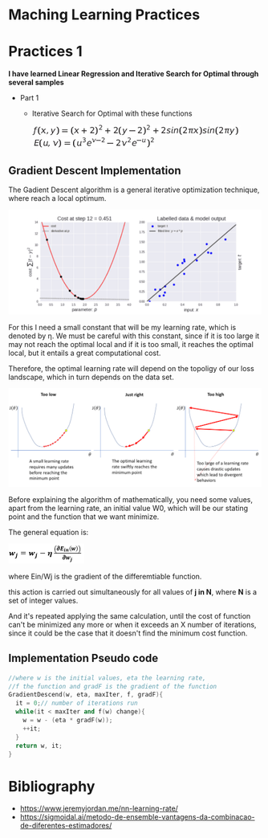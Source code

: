 # Maching Learning Practices

# Practices 1 

**I have learned Linear Regression and Iterative Search for Optimal through several samples**
* Part 1
  * Iterative Search for Optimal with these functions
    
    <img src="http://github.com/RubenGiC/Practices-about-Maching-learning/blob/main/P1/Images/Tex2Img_1616618057.jpg?raw=true" alt="f(x,y)">
    </br>
    <img src="http://github.com/RubenGiC/Practices-about-Maching-learning/blob/main/P1/Images/Tex2Img_1616618271.jpg?raw=true" alt="Tex2Img_1616618271.jpg">

## Gradient Descent Implementation 

<p>The Gadient Descent algorithm is a general iterative optimization technique, where reach a local optimum.</p>

<img src="http://github.com/RubenGiC/Practices-about-Maching-learning/blob/main/P1/Images/descarga.gif?raw=true" alt="Gradient Descent">

<p>For this I need a small constant that will be my learning rate, which is denoted by η. We must be careful with this constant, since if it is too large it may not reach the optimal local and if it is too small, it reaches the optimal local, but it entails a great computational cost. </p>
<p>Therefore, the optimal learning rate will depend on the topoligy of our loss landscape, which in turn depends on the data set.</p>

<img src="http://github.com/RubenGiC/Practices-about-Maching-learning/blob/main/P1/Images/learning%20rate.png?raw=true" alt="learning rate.png">

<p>Before explaining the algorithm of mathematically, you need some values, apart from the learning rate, an initial value W0, which will be our stating point and the function that we want minimize.</p>

<p>The general equation is:</p>

<img src="http://github.com/RubenGiC/Practices-about-Maching-learning/blob/main/P1/Images/gd.png?raw=true" alt="gd.png">

<p>where Ein/Wj is the gradient of the differemtiable function.</p>

<p>this action is carried out simultaneously for all values of <b>j in N</b>, where <b>N</b> is a set of integer values.</p>

<p>And it's repeated applying the same calculation, until the cost of function can't be minimized any more or when it exceeds an X number of iterations, since it could be the case that it doesn't find the minimum cost function.</p>

## Implementation Pseudo code

```c++ 
//where w is the initial values, eta the learning rate, 
//f the function and gradF is the gradient of the function
GradientDescend(w, eta, maxIter, f, gradF){
  it = 0;// number of iterations run
  while(it < maxIter and f(w) change){
    w = w - (eta * gradF(w));
    ++it;
  }
  return w, it;
}
```

# Bibliography
* https://www.jeremyjordan.me/nn-learning-rate/
* https://sigmoidal.ai/metodo-de-ensemble-vantagens-da-combinacao-de-diferentes-estimadores/

